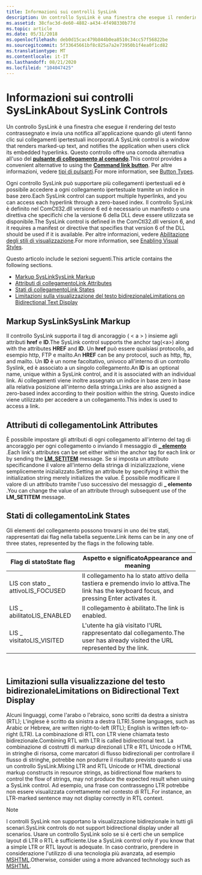 ```yaml
---
title: Informazioni sui controlli SysLink
description: Un controllo SysLink è una finestra che esegue il rendering del testo contrassegnato e invia una notifica all'applicazione quando gli utenti fanno clic sui collegamenti ipertestuali incorporati. Questo controllo offre una comoda alternativa all'uso del pulsante di collegamento al comando. Per altre informazioni, vedere tipi di pulsanti.
ms.assetid: 38cfac3d-de60-4882-a434-4f498330b77d
ms.topic: article
ms.date: 05/31/2018
ms.openlocfilehash: deb0d15cac479b844b0ea8510c34cc57f56822be
ms.sourcegitcommit: 5f33645661bf8c825a7a2e73950b1f4ea0f1cd82
ms.translationtype: MT
ms.contentlocale: it-IT
ms.lasthandoff: 08/21/2020
ms.locfileid: "104047425"
---
```

# <a name="about-syslink-controls"></a><span data-ttu-id="cbf50-105">Informazioni sui controlli SysLink</span><span class="sxs-lookup"><span data-stu-id="cbf50-105">About SysLink Controls</span></span>

<span data-ttu-id="cbf50-106">Un controllo SysLink è una finestra che esegue il rendering del testo contrassegnato e invia una notifica all'applicazione quando gli utenti fanno clic sui collegamenti ipertestuali incorporati.</span><span class="sxs-lookup"><span data-stu-id="cbf50-106">A SysLink control is a window that renders marked-up text, and notifies the application when users click its embedded hyperlinks.</span></span> <span data-ttu-id="cbf50-107">Questo controllo offre una comoda alternativa all'uso del [**pulsante di collegamento al comando**](button-styles.md).</span><span class="sxs-lookup"><span data-stu-id="cbf50-107">This control provides a convenient alternative to using the [**Command link button**](button-styles.md).</span></span> <span data-ttu-id="cbf50-108">Per altre informazioni, vedere [tipi di pulsanti](button-types-and-styles.md).</span><span class="sxs-lookup"><span data-stu-id="cbf50-108">For more information, see [Button Types](button-types-and-styles.md).</span></span>

<span data-ttu-id="cbf50-109">Ogni controllo SysLink può supportare più collegamenti ipertestuali ed è possibile accedere a ogni collegamento ipertestuale tramite un indice in base zero.</span><span class="sxs-lookup"><span data-stu-id="cbf50-109">Each SysLink control can support multiple hyperlinks, and you can access each hyperlink through a zero-based index.</span></span> <span data-ttu-id="cbf50-110">Il controllo SysLink è definito nel ComCtl32.dll versione 6 ed è necessario un manifesto o una direttiva che specifichi che la versione 6 della DLL deve essere utilizzata se disponibile.</span><span class="sxs-lookup"><span data-stu-id="cbf50-110">The SysLink control is defined in the ComCtl32.dll version 6, and it requires a manifest or directive that specifies that version 6 of the DLL should be used if it is available.</span></span> <span data-ttu-id="cbf50-111">Per altre informazioni, vedere [Abilitazione degli stili di visualizzazione](cookbook-overview.md).</span><span class="sxs-lookup"><span data-stu-id="cbf50-111">For more information, see [Enabling Visual Styles](cookbook-overview.md).</span></span>

<span data-ttu-id="cbf50-112">Questo articolo include le sezioni seguenti.</span><span class="sxs-lookup"><span data-stu-id="cbf50-112">This article contains the following sections.</span></span>

-   [<span data-ttu-id="cbf50-113">Markup SysLink</span><span class="sxs-lookup"><span data-stu-id="cbf50-113">SysLink Markup</span></span>](#syslink-markup)
-   [<span data-ttu-id="cbf50-114">Attributi di collegamento</span><span class="sxs-lookup"><span data-stu-id="cbf50-114">Link Attributes</span></span>](#link-attributes)
-   [<span data-ttu-id="cbf50-115">Stati di collegamento</span><span class="sxs-lookup"><span data-stu-id="cbf50-115">Link States</span></span>](#link-states)
-   [<span data-ttu-id="cbf50-116">Limitazioni sulla visualizzazione del testo bidirezionale</span><span class="sxs-lookup"><span data-stu-id="cbf50-116">Limitations on Bidirectional Text Display</span></span>](#limitations-on-bidirectional-text-display)

## <a name="syslink-markup"></a><span data-ttu-id="cbf50-117">Markup SysLink</span><span class="sxs-lookup"><span data-stu-id="cbf50-117">SysLink Markup</span></span>

<span data-ttu-id="cbf50-118">Il controllo SysLink supporta il tag di ancoraggio ( &lt; a &gt; ) insieme agli attributi **href** e **ID**.</span><span class="sxs-lookup"><span data-stu-id="cbf50-118">The SysLink control supports the anchor tag(&lt;a&gt;) along with the attributes **HREF** and **ID**.</span></span> <span data-ttu-id="cbf50-119">Un **href** può essere qualsiasi protocollo, ad esempio http, FTP e mailto.</span><span class="sxs-lookup"><span data-stu-id="cbf50-119">An **HREF** can be any protocol, such as http, ftp, and mailto.</span></span> <span data-ttu-id="cbf50-120">Un **ID** è un nome facoltativo, univoco all'interno di un controllo Syslink, ed è associato a un singolo collegamento.</span><span class="sxs-lookup"><span data-stu-id="cbf50-120">An **ID** is an optional name, unique within a SysLink control, and it is associated with an individual link.</span></span> <span data-ttu-id="cbf50-121">Ai collegamenti viene inoltre assegnato un indice in base zero in base alla relativa posizione all'interno della stringa.</span><span class="sxs-lookup"><span data-stu-id="cbf50-121">Links are also assigned a zero-based index according to their position within the string.</span></span> <span data-ttu-id="cbf50-122">Questo indice viene utilizzato per accedere a un collegamento.</span><span class="sxs-lookup"><span data-stu-id="cbf50-122">This index is used to access a link.</span></span>

## <a name="link-attributes"></a><span data-ttu-id="cbf50-123">Attributi di collegamento</span><span class="sxs-lookup"><span data-stu-id="cbf50-123">Link Attributes</span></span>

<span data-ttu-id="cbf50-124">È possibile impostare gli attributi di ogni collegamento all'interno del tag di ancoraggio per ogni collegamento o inviando il messaggio di [**\_ elemento**](lm-setitem.md) .</span><span class="sxs-lookup"><span data-stu-id="cbf50-124">Each link's attributes can be set either within the anchor tag for each link or by sending the [**LM\_SETITEM**](lm-setitem.md) message.</span></span> <span data-ttu-id="cbf50-125">Se si imposta un attributo specificandone il valore all'interno della stringa di inizializzazione, viene semplicemente inizializzato.</span><span class="sxs-lookup"><span data-stu-id="cbf50-125">Setting an attribute by specifying it within the initialization string merely initializes the value.</span></span> <span data-ttu-id="cbf50-126">È possibile modificare il valore di un attributo tramite l'uso successivo del messaggio di **\_ elemento** .</span><span class="sxs-lookup"><span data-stu-id="cbf50-126">You can change the value of an attribute through subsequent use of the **LM\_SETITEM** message.</span></span>

## <a name="link-states"></a><span data-ttu-id="cbf50-127">Stati di collegamento</span><span class="sxs-lookup"><span data-stu-id="cbf50-127">Link States</span></span>

<span data-ttu-id="cbf50-128">Gli elementi del collegamento possono trovarsi in uno dei tre stati, rappresentati dai flag nella tabella seguente.</span><span class="sxs-lookup"><span data-stu-id="cbf50-128">Link items can be in any one of three states, represented by the flags in the following table.</span></span>



| <span data-ttu-id="cbf50-129">Flag di stato</span><span class="sxs-lookup"><span data-stu-id="cbf50-129">State flag</span></span>   | <span data-ttu-id="cbf50-130">Aspetto e significato</span><span class="sxs-lookup"><span data-stu-id="cbf50-130">Appearance and meaning</span></span>                                            |
|--------------|-------------------------------------------------------------------|
| <span data-ttu-id="cbf50-131">LIS con stato \_ attivo</span><span class="sxs-lookup"><span data-stu-id="cbf50-131">LIS\_FOCUSED</span></span> | <span data-ttu-id="cbf50-132">Il collegamento ha lo stato attivo della tastiera e premendo invio lo attiva.</span><span class="sxs-lookup"><span data-stu-id="cbf50-132">The link has the keyboard focus, and pressing Enter activates it.</span></span> |
| <span data-ttu-id="cbf50-133">LIS \_ abilitato</span><span class="sxs-lookup"><span data-stu-id="cbf50-133">LIS\_ENABLED</span></span> | <span data-ttu-id="cbf50-134">Il collegamento è abilitato.</span><span class="sxs-lookup"><span data-stu-id="cbf50-134">The link is enabled.</span></span>                                              |
| <span data-ttu-id="cbf50-135">LIS \_ visitato</span><span class="sxs-lookup"><span data-stu-id="cbf50-135">LIS\_VISITED</span></span> | <span data-ttu-id="cbf50-136">L'utente ha già visitato l'URL rappresentato dal collegamento.</span><span class="sxs-lookup"><span data-stu-id="cbf50-136">The user has already visited the URL represented by the link.</span></span>     |



 

## <a name="limitations-on-bidirectional-text-display"></a><span data-ttu-id="cbf50-137">Limitazioni sulla visualizzazione del testo bidirezionale</span><span class="sxs-lookup"><span data-stu-id="cbf50-137">Limitations on Bidirectional Text Display</span></span>

<span data-ttu-id="cbf50-138">Alcuni linguaggi, come l'arabo o l'ebraico, sono scritti da destra a sinistra (RTL); L'inglese è scritto da sinistra a destra (LTR).</span><span class="sxs-lookup"><span data-stu-id="cbf50-138">Some languages, such as Arabic or Hebrew, are written right-to-left (RTL); English is written left-to-right (LTR).</span></span> <span data-ttu-id="cbf50-139">La combinazione di RTL con LTR viene chiamata testo bidirezionale.</span><span class="sxs-lookup"><span data-stu-id="cbf50-139">Combining RTL with LTR is called bidirectional text.</span></span> <span data-ttu-id="cbf50-140">La combinazione di costrutti di markup direzionali LTR e RTL Unicode o HTML in stringhe di risorsa, come marcatori di flusso bidirezionali per controllare il flusso di stringhe, potrebbe non produrre il risultato previsto quando si usa un controllo SysLink.</span><span class="sxs-lookup"><span data-stu-id="cbf50-140">Mixing LTR and RTL Unicode or HTML directional markup constructs in resource strings, as bidirectional flow markers to control the flow of strings, may not produce the expected result when using a SysLink control.</span></span> <span data-ttu-id="cbf50-141">Ad esempio, una frase con contrassegno LTR potrebbe non essere visualizzata correttamente nel contesto di RTL.</span><span class="sxs-lookup"><span data-stu-id="cbf50-141">For instance, an LTR-marked sentence may not display correctly in RTL context.</span></span>

> [!Note]  
> <span data-ttu-id="cbf50-142">I controlli SysLink non supportano la visualizzazione bidirezionale in tutti gli scenari.</span><span class="sxs-lookup"><span data-stu-id="cbf50-142">SysLink controls do not support bidirectional display under all scenarios.</span></span> <span data-ttu-id="cbf50-143">Usare un controllo SysLink solo se si è certi che un semplice layout di LTR o RTL è sufficiente.</span><span class="sxs-lookup"><span data-stu-id="cbf50-143">Use a SysLink control only if you know that a simple LTR or RTL layout is adequate.</span></span> <span data-ttu-id="cbf50-144">In caso contrario, prendere in considerazione l'utilizzo di una tecnologia più avanzata, ad esempio [MSHTML](/previous-versions/windows/internet-explorer/ie-developer/platform-apis/aa753630(v=vs.85)).</span><span class="sxs-lookup"><span data-stu-id="cbf50-144">Otherwise, consider using a more advanced technology such as [MSHTML](/previous-versions/windows/internet-explorer/ie-developer/platform-apis/aa753630(v=vs.85)).</span></span>

 

 

 
